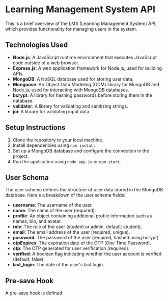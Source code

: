 
# Learning Management System API 

This is a brief overview of the LMS (Learning Management System) API, which provides functionality for managing users in the system.

## Technologies Used

- **Node.js**: A JavaScript runtime environment that executes JavaScript code outside of a web browser.
- **Express.js**: A web application framework for Node.js, used for building APIs.
- **MongoDB**: A NoSQL database used for storing user data.
- **Mongoose**: An Object Data Modeling (ODM) library for MongoDB and Node.js, used for interacting with MongoDB databases.
- **bcrypt**: A library for hashing passwords before storing them in the database.
- **validator**: A library for validating and sanitizing strings.
- **joi**: A library for validating input data.

## Setup Instructions

1. Clone the repository to your local machine.
2. Install dependencies using `npm install`.
3. Set up a MongoDB database and configure the connection in the project.
4. Run the application using `node app.js` or `npm start`.

## User Schema

The user schema defines the structure of user data stored in the MongoDB database. Here's a breakdown of the user schema fields:

- **username**: The username of the user.
- **name**: The name of the user (required).
- **profile**: An object containing additional profile information such as names, bio, and avatar.
- **role**: The role of the user (student or admin, default: student).
- **email**: The email address of the user (required, unique).
- **password**: The password of the user (required, hashed using bcrypt).
- **otpExpires**: The expiration date of the OTP (One Time Password).
- **otp**: The OTP generated for user verification (required).
- **verified**: A boolean flag indicating whether the user account is verified (default: false).
- **last_login**: The date of the user's last login.

## Pre-save Hook

A pre-save hook is defined
